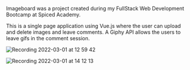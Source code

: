 Imageboard was a project created during my FullStack Web Development Bootcamp at Spiced Academy.

This is a single page application using Vue.js where the user can upload and delete images and leave comments. 
A Giphy API allows the users to leave gifs in the comment session.

![Recording 2022-03-01 at 12 59 42](https://user-images.githubusercontent.com/90277346/156165454-0378839c-4462-47b7-81ed-2874d7dac3a7.gif)

![Recording 2022-03-01 at 14 12 13](https://user-images.githubusercontent.com/90277346/156175208-929384e2-ae8e-4a55-9be7-1fbc354b7ecb.gif)
